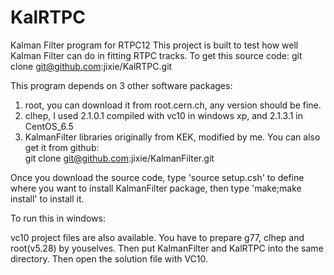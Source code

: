 # KalRTPC
Kalman Filter program for RTPC12
This project is built to test how well Kalman Filter can do 
in fitting RTPC tracks.
To get this source code: 
git clone git@github.com:jixie/KalRTPC.git 

This program depends on 3 other software packages:
1) root, you can download it from root.cern.ch, any version should be fine.
2) clhep, I used 2.1.0.1 compiled with vc10 in windows xp, and 2.1.3.1 in CentOS_6.5
3) KalmanFilter libraries originally from KEK, modified by me. 
You can also get it from github:  
git clone git@github.com:jixie/KalmanFilter.git 

Once you download the source code, type 'source setup.csh' to define where you want to 
install KalmanFilter package, then type 'make;make install' to install it.

To run this in windows:

vc10 project files are also available. You have to prepare g77,
clhep and root(v5.28) by youselves. Then put KalmanFilter and KalRTPC into 
the same directory. Then open the solution file with VC10. 
